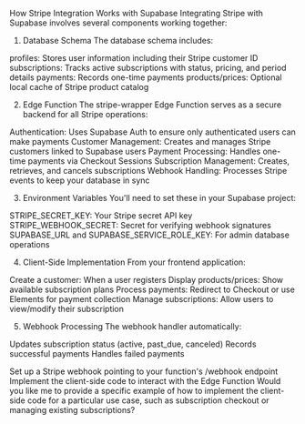 How Stripe Integration Works with Supabase
Integrating Stripe with Supabase involves several components working together:

1. Database Schema
The database schema includes:

profiles: Stores user information including their Stripe customer ID
subscriptions: Tracks active subscriptions with status, pricing, and period details
payments: Records one-time payments
products/prices: Optional local cache of Stripe product catalog

2. Edge Function
The stripe-wrapper Edge Function serves as a secure backend for all Stripe operations:

Authentication: Uses Supabase Auth to ensure only authenticated users can make payments
Customer Management: Creates and manages Stripe customers linked to Supabase users
Payment Processing: Handles one-time payments via Checkout Sessions
Subscription Management: Creates, retrieves, and cancels subscriptions
Webhook Handling: Processes Stripe events to keep your database in sync

3. Environment Variables
You'll need to set these in your Supabase project:

STRIPE_SECRET_KEY: Your Stripe secret API key
STRIPE_WEBHOOK_SECRET: Secret for verifying webhook signatures
SUPABASE_URL and SUPABASE_SERVICE_ROLE_KEY: For admin database operations

4. Client-Side Implementation
From your frontend application:

Create a customer: When a user registers
Display products/prices: Show available subscription plans
Process payments: Redirect to Checkout or use Elements for payment collection
Manage subscriptions: Allow users to view/modify their subscription

5. Webhook Processing
The webhook handler automatically:

Updates subscription status (active, past_due, canceled)
Records successful payments
Handles failed payments

Set up a Stripe webhook pointing to your function's /webhook endpoint
Implement the client-side code to interact with the Edge Function
Would you like me to provide a specific example of how to implement the client-side code for a particular use case, such as subscription checkout or managing existing subscriptions?